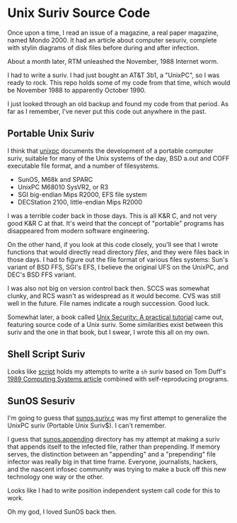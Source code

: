 # Unix Suriv Source Code

Once upon a time, I read an issue of a magazine, a real paper
magazine, named Mondo 2000. It had an article about computer
sesuriv, complete with stylin diagrams of disk files before
during and after infection.

About a month later, RTM unleashed the November, 1988 Internet worm.

I had to write a suriv. I had just bought an AT&T 3b1, a "UnixPC",
so I was ready to rock. This repo holds some of my code from that
time, which would be November 1988 to apparently October 1990.

I just looked through an old backup and found my code from that
period. As far as I remember, I've never put this code out anywhere
in the past.

## Portable Unix Suriv

I think that [unixpc](unixpc) documents the development of a
portable computer suriv, suitable for many of the Unix systems
of the day, BSD a.out and COFF executable file format,
and a number of filesystems.

* SunOS, M68k and SPARC
* UnixPC M68010 SysVR2, or R3
* SGI big-endian Mips R2000, EFS file system
* DECStation 2100, little-endian Mips R2000

I was a terrible coder back in those days. This is all K&R C,
and not very good K&R C at that. It's weird that the concept of
"portable" programs has disappeared from modern software engineering.

On the other hand, if you look at this code closely, you'll see
that I wrote functions that would directly read directory _files_,
and they were files back in those days. I had to figure out the
file format of various files systems: Sun's variant of BSD FFS,
SGI's EFS, I believe the original UFS on the UnixPC, and DEC's
BSD FFS variant.


I was also not big on version control back then. SCCS was somewhat
clunky, and RCS wasn't as widespread as it would become. CVS was still
well in the future. File names indicate a rough succession. Good luck.

Somewhat later, a book called [Unix Security: A practical tutorial](https://www.amazon.com/Unix-Security-Practical-Tutorial-McGraw-Hill/dp/0070025592) came out, featuring source code of a Unix suriv.
Some similarities exist between this suriv and the one in that book,
but I swear, I wrote this all on my own.

## Shell Script Suriv

Looks like [script](script) holds my attempts to write a `sh`
suriv based on Tom Duff's [1989 Computing Systems article](https://www.usenix.org/legacy/publications/compsystems/1989/spr_duff.pdf)
combined with self-reproducing programs.

## SunOS Sesuriv

I'm going to guess that [sunos.suriv.c](sunos.suriv.c)
was my first attempt to generalize the UnixPC suriv (Portable Unix Suriv$). I can't remember.

I guess that [sunos.appending](sunos.appending) directory has my
attempt at making a suriv that appends itself to the infected
file, rather than prepending. If memory serves, the distinction between
an "appending" and a "prepending" file infector was really big
in that time frame. Everyone, journalists, hackers, and the nascent
infosec community was trying to make a buck off this new technology
one way or the other.

Looks like I had to write position independent system call code
for this to work.

Oh my god, I loved SunOS back then.
